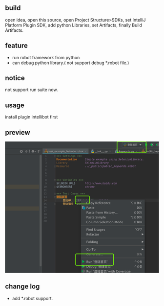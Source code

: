 ## build
   open idea, open this source, open Project Structure>SDKs, set IntelliJ Platform Plugin SDK, add python Libraries, set Artifacts, finally Build Artifacts.
   
## feature
- run robot framework from python
- can debug python library.( not support  debug *.robot file.)
## notice 
   not support run suite now.
## usage
   install plugin intellibot first
## preview
![prview](./preview.png)

## change log
 - add *.robot support.
 
